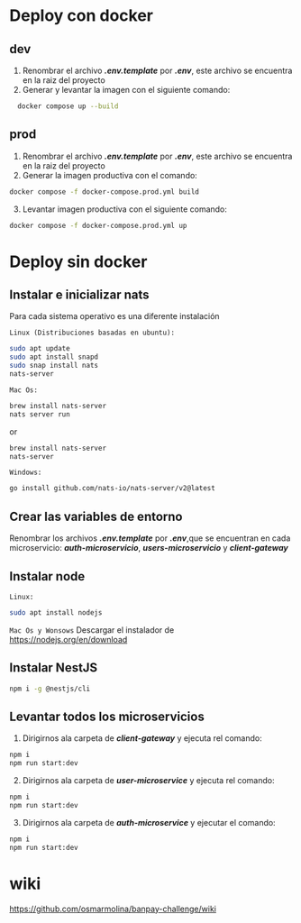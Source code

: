 
# Deploy con docker

## dev
1. Renombrar el archivo ***.env.template*** por ***.env***, este archivo se encuentra en la raiz del proyecto
2. Generar y levantar la imagen con el siguiente comando:

```bash
  docker compose up --build
```

## prod
1. Renombrar el archivo ***.env.template*** por ***.env***, este archivo se encuentra en la raiz del proyecto
2. Generar la imagen productiva con el comando:
```bash
docker compose -f docker-compose.prod.yml build 
```
3. Levantar imagen productiva con el siguiente comando:
```bash
docker compose -f docker-compose.prod.yml up
```

# Deploy sin docker

## Instalar e inicializar nats
Para cada sistema operativo es una diferente instalación

`Linux (Distribuciones basadas en ubuntu):`
```bash
sudo apt update
sudo apt install snapd
sudo snap install nats
nats-server
```

`Mac Os:`
```bash
brew install nats-server
nats server run
```
or

```bash
brew install nats-server
nats-server
```
`Windows:`

```bash
go install github.com/nats-io/nats-server/v2@latest
```

## Crear las variables de entorno
Renombrar los archivos ***.env.template*** por ***.env***,que se encuentran en cada microservicio: ***auth-microservicio***, ***users-microservicio*** y ***client-gateway***

## Instalar node
`Linux:`
```bash
sudo apt install nodejs
```
`Mac Os y Wonsows`
Descargar el instalador de https://nodejs.org/en/download

## Instalar NestJS

```bash
npm i -g @nestjs/cli
```

## Levantar todos los microservicios

1. Dirigirnos ala carpeta de ***client-gateway*** y ejecuta rel comando:
```bash
npm i
npm run start:dev
```
2. Dirigirnos ala carpeta de ***user-microservice*** y ejecuta rel comando:
```bash
npm i
npm run start:dev
```

3. Dirigirnos ala carpeta de ***auth-microservice*** y ejecutar el comando:
```bash
npm i
npm run start:dev
```

# wiki 
https://github.com/osmarmolina/banpay-challenge/wiki

